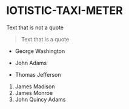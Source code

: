 # IOTISTIC-TAXI-METER

Text that is not a quote

> Text that is a quote


- George Washington
* John Adams
+ Thomas Jefferson

1. James Madison
1. James Monroe
1. John Quincy Adams
